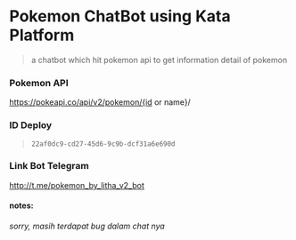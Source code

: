 # Pokemon ChatBot using Kata Platform
> a chatbot which hit pokemon api to get information detail of pokemon

### Pokemon API
https://pokeapi.co/api/v2/pokemon/{id or name}/

### ID Deploy
>```22af0dc9-cd27-45d6-9c9b-dcf31a6e690d```

### Link Bot Telegram
http://t.me/pokemon_by_litha_v2_bot

#### notes: 
###### sorry, masih terdapat bug dalam chat nya 